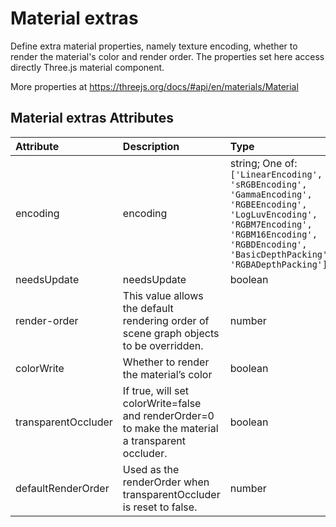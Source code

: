 
Material extras
===============


Define extra material properties, namely texture encoding, whether to render the material's color and render order. The properties set here access directly Three.js material component. 

More properties at <a href='https://threejs.org/docs/#api/en/materials/Material'>https://threejs.org/docs/#api/en/materials/Material</a>

Material extras Attributes
---------------------------

|Attribute|Description|Type|Default|Required|
| :--- | :--- | :--- | :--- | :--- |
|encoding|encoding|string; One of: ```['LinearEncoding', 'sRGBEncoding', 'GammaEncoding', 'RGBEEncoding', 'LogLuvEncoding', 'RGBM7Encoding', 'RGBM16Encoding', 'RGBDEncoding', 'BasicDepthPacking', 'RGBADepthPacking']```|```sRGBEncoding```|No|
|needsUpdate|needsUpdate|boolean|```False```|No|
|render-order|This value allows the default rendering order of scene graph objects to be overridden.|number|```1```|No|
|colorWrite|Whether to render the material’s color|boolean||No|
|transparentOccluder|If true, will set colorWrite=false and renderOrder=0 to make the material a transparent occluder.|boolean||No|
|defaultRenderOrder|Used as the renderOrder when transparentOccluder is reset to false.|number||No|
